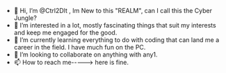 - 👋 Hi, I’m @Ctrl2Dlt , Im New to this "REALM", can I call this the Cyber Jungle? 
- 👀 I’m interested in a lot, mostly fascinating things that suit my interests and keep me engaged for the good. 
- 🌱 I’m currently learning everything to do with coding that can land me a career in the field. I have much fun on the PC. 
- 💞️ I’m looking to collaborate on anything with any1. 
- 📫 How to reach me-----> here is fine. 

<!---
Ctrl2Dlt/Ctrl2Dlt is a ✨ special ✨ repository because its `README.md` (this file) appears on your GitHub profile.
You can click the Preview link to take a look at your changes.
--->
